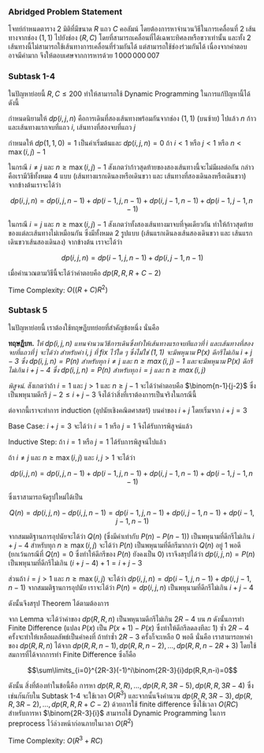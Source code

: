 ### Abridged Problem Statement

โจทย์กำหนดตาราง 2 มิติที่มีขนาด $R$ แถว $C$ คอลัมน์ โดยต้องการหาจำนวนวิธีในการเคลื่อนที่ 2 เส้นทางจากช่อง $(1,1)$ ไปยังช่อง $(R,C)$ โดยที่สามารถเคลื่อนที่ได้เฉพาะทิศลงหรือขวาเท่านั้น และทั้ง 2 เส้นทางนี้ไม่สามารถใช้เส้นทางการเคลื่อนที่ร่วมกันได้ แต่สามารถใช้ช่องร่วมกันได้ เนื่องจากคำตอบอาจมีค่ามาก จึงให้ตอบเศษจากการหารด้วย $1\,000\,000\,007$

### Subtask 1-4

ในปัญหาย่อยนี้ $R,C\leq 200$ ทำให้สามารถใช้ Dynamic Programming ในการแก้ปัญหานี้ได้ดังนี้

กำหนดนิยามให้ $dp(i,j,n)$ คือการเดินที่สองเส้นทางพร้อมกันจากช่อง $(1,1)$ (บนซ้าย) ไปแล้ว $n$ ก้าวและเส้นทางแรกจบที่แถว $i$, เส้นทางที่สองจบที่แถว $j$

กำหนดให้ $dp(1,1,0)=1$ เป็นค่าเริ่มต้นและ $dp(i,j,n)=0$ ถ้า $i<1$ หรือ $j<1$ หรือ $n<\max(i,j)-1$

ในกรณี $i\neq j$ และ $n\geq \max(i,j)-1$ สังเกตว่าก้าวสุดท้ายของสองเส้นทางนี้จะไม่มีผลต่อกัน กล่าวคือเรามีวิธีทั้งหมด $4$ แบบ (เส้นทางแรกเดินลงหรือเดินขวา และ เส้นทางที่สองเดินลงหรือเดินขวา) จากข้างต้นเราจะได้ว่า

$$dp(i,j,n)=dp(i,j,n-1)+dp(i-1,j,n-1)+dp(i,j-1,n-1)+dp(i-1,j-1,n-1)$$

ในกรณี $i=j$ และ $n\geq\max(i,j)-1$ สังเกตว่าทั้งสองเส้นทางมาจบที่จุดเดียวกัน ทำให้ก้าวสุดท้ายของแต่ละเส้นทางไม่เหมือนกัน ซึ่งมีทั้งหมด $2$ รูปแบบ (เส้นแรกเดินลงเส้นสองเดินขวา และ เส้นแรกเดินขวาเส้นสองเดินลง) จากข้างต้น เราจะได้ว่า

$$dp(i,j,n)=dp(i-1,j,n-1)+dp(i,j-1,n-1)$$

เมื่อคำนวณตามวิธีนี้จะได้ว่าคำตอบคือ $dp(R,R,R+C-2)$

Time Complexity: $O((R+C)R^2)$

### Subtask 5

ในปัญหาย่อยนี้ เราต้องใช้ทฤษฎีบทย่อยที่สำคัญข้อหนึ่ง นั่นคือ

**ทฤษฎีบท.** *ให้ $dp(i,j,n)$ แทนจำนวนวิธีการเดินซึ่งทำให้เส้นทางแรกจบทีแถวที่ $i$ และเส้นทางที่สองจบที่แถวที่ $j$ จะได้ว่า สำหรับค่า $i,j$ ที่ fix ไว้ใด ๆ ซึ่งไม่ใช่ $(1,1)$ จะมีพหุนาม $P(x)$ ดีกรีไม่เกิน $i+j-3$ ซึ่ง $dp(i,j,n)=P(n)$ สำหรับทุก $i\neq j$ และ $n\geq\max(i,j)-1$ และจะมีพหุนาม $P(x)$ ดีกรีไม่เกิน $i+j-4$ ซึ่ง $dp(i,j,n)=P(n)$ สำหรับทุก $i=j$ และ $n\geq\max(i,j)$*

*พิสูจน์.* สังเกตว่าถ้า $i=1$ และ $j>1$ และ $n\geq j-1$ จะได้ว่าคำตอบคือ $\binom{n-1}{j-2}$ ซึ่งเป็นพหุนามดีกรี $j-2\leq i+j-3$ จึงได้ว่าสิ่งที่เราต้องการเป็นจริงในกรณีนี้

ต่อจากนี้เราจะทำการ induction (อุปนัยเชิงคณิตศาสตร์) บนค่าของ $i+j$ โดยเริ่มจาก $i+j=3$

Base Case: $i+j=3$ จะได้ว่า $i=1$ หรือ $j=1$ จึงได้รับการพิสูจน์แล้ว

Inductive Step: ถ้า $i=1$ หรือ $j=1$ ได้รับการพิสูจน์ไปแล้ว

ถ้า $i\neq j$ และ $n\geq\max(i,j)$ และ $i,j>1$ จะได้ว่า

$$dp(i,j,n)=dp(i,j,n-1)+dp(i-1,j,n-1)+dp(i,j-1,n-1)+dp(i-1,j-1,n-1)$$

ซึ่งเราสามารถจัดรูปใหม่ได้เป็น

$$Q(n)=dp(i,j,n)-dp(i,j,n-1)=dp(i-1,j,n-1)+dp(i,j-1,n-1)+dp(i-1,j-1,n-1)$$

จากสมมติฐานการอุปนัยจะได้ว่า $Q(n)$ (ซึ่งมีค่าเท่ากับ $P(n)-P(n-1))$ เป็นพหุนามที่ดีกรีไม่เกิน $i+j-4$ สำหรับทุก $n\geq\max(i,j)$ จะได้ว่า $P(n)$ เป็นพหุนามที่ดีกรีมากกว่า $Q(n)$ อยู่ $1$ พอดี (ยกเว้นกรณีที่ $Q(n)=0$ ซึ่งทำให้ดีกรีของ $P(n)$ ยังคงเป็น $0$) เราจึงสรุปได้ว่า $dp(i,j,n)=P(n)$ เป็นพหุนามที่ดีกรีไม่เกิน $(i+j-4)+1=i+j-3$

ส่วนถ้า $i=j>1$ และ $n\geq\max(i,j)$ จะได้ว่า $dp(i,j,n)=dp(i-1,j,n-1)+dp(i,j-1,n-1)$ จากสมมติฐานการอุปนัย เราจะได้ว่า $P(n)=dp(i,j,n)$ เป็นพหุนามที่ดีกรีไม่เกิน $i+j-4$

ดังนั้นจึงสรุป Theorem ได้ตามต้องการ

จาก Lemma จะได้ว่าค่าของ $dp(R,R,n)$ เป็นพหุนามดีกรีไม่เกิน $2R-4$ บน $n$ ดังนั้นการทำ Finite Difference (แปลง
$P(x)$ เป็น $P(x+1)-P(x)$ ซึ่งทำให้ดีกรีลดลงทีละ $1$) ซ้ำ $2R-4$ ครั้งจะทำให้เหลือผลลัพธ์เป็นค่าคงที่ ถ้าทำซ้ำ $2R-3$ ครั้งก็จะเหลือ $0$ พอดี นั่นคือ เราสามารถหาค่าของ $dp(R,R,n)$ ได้จาก $dp(R,R,n-1),dp(R,R,n-2),\dots,dp(R,R,n-2R+3)$ โดยใช้สมการที่ได้จากการทำ Finite Difference ซึ่งก็คือ

$$\sum\limits_{i=0}^{2R-3}(-1)^i\binom{2R-3}{i}dp(R,R,n-i)=0$$

ดังนั้น สิ่งที่ต้องทำในข้อนี้คือ การหา $dp(R,R,R),\dots,dp(R,R,3R−5),dp(R,R,3R−4)$ ซึ่งเช่นกันกับใน Subtask 1-4 จะใช้เวลา $O(R^3)$ และจากนั้นจึงคำนวน $dp(R,R,3R-3),dp(R,R,3R-2),\dots,dp(R,R,R+C-2)$ ด้วยการใช้ finite difference ซึ่งใช้เวลา $O(RC)$
สำหรับการหา $\binom{2R-3}{i}$ สามารถใช้ Dynamic Programming ในการ preprocess ไว้ล่วงหน้าก่อนภายในเวลา $O(R^2)$

Time Complexity: $O(R^3+RC)$